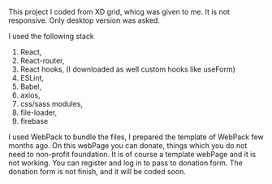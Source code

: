 This project I coded from XD grid, whicg was given to me. It is not responsive. Only desktop version was asked.

I used the following stack

1. React,
2. React-router,
3. React hooks, (I downloaded as well custom hooks like useForm)
4. ESLint,
5. Babel,
6. axios,
7. css/sass modules,
8. file-loader,
9. firebase
    
I used WebPack to bundle the files, I prepared the template of WebPack few months ago. On this webPage you can donate,
things which you do not need to non-profit foundation. It is of course a template webPage and it is not working.
You can register and log in to pass to donation form. The donation form is not finish, and it will be coded soon.

